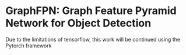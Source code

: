 # GraphFPN: Graph Feature Pyramid Network for Object Detection
Due to the limitations of tensorflow, this work will be continued using the Pytorch framework

